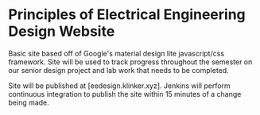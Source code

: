 # Principles of Electrical Engineering Design Website

Basic site based off of Google's material design lite javascript/css framework. Site will be used to track progress throughout the semester on our senior design project and lab work that needs to be completed.

Site will be published at [eedesign.klinker.xyz]. Jenkins will perform continuous integration to publish the site within 15 minutes of a change being made.